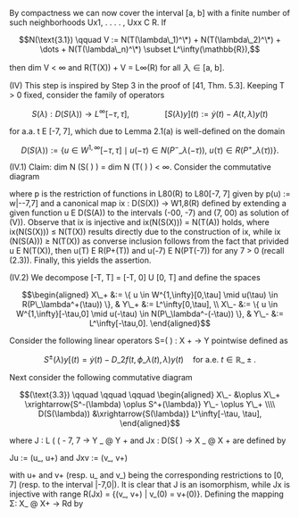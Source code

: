 By compactness we can now cover the interval [a, b] with a finite number of such neighborhoods Ux1, . . . . , Uxx C R. If

$$N(\text{3.1}) \qquad V := N(T(\lambda\_1)^\*) + N(T(\lambda\_2)^\*) + \dots + N(T(\lambda\_n)^\*) \subset L^\infty(\mathbb{R}),$$

then dim V < ∞ and R(T(X)) + V = L∞(R) for all 入 ∈ [a, b].

(IV) This step is inspired by Step 3 in the proof of [41, Thm. 5.3]. Keeping T > 0 fixed, consider the family of operators

$$S(\lambda) : D(S(\lambda)) \to L^{\infty}[-\tau, \tau], \qquad \qquad [S(\lambda)y](t) := \dot{y}(t) - A(t, \lambda)y(t)$$

for a.a. t E [-7, 7], which due to Lemma 2.1(a) is well-defined on the domain

$$D(S(\lambda)) := \left\{ u \in W^{1,\infty}[-\tau,\tau] \mid u(-\tau) \in N(P^-\_{\lambda}(-\tau)), \ u(\tau) \in R(P^+\_{\lambda}(\tau)) \right\}.$$

(IV.1) Claim: dim N (S( ) ) = dim N (T( ) ) < ∞. Consider the commutative diagram

where p is the restriction of functions in L80(R) to L80[-7, 7] given by p(u) := w|--7,7] and a canonical map ix : D(S(X)) -> W1,8(R) defined by extending a given function u E D(S(A)) to the intervals (-00, -7) and (7, 00) as solution of (V)). Observe that ix is injective and ix(N(S(X))) = N(T(A)) holds, where ix(N(S(X))) ≤ N(T(X)) results directly due to the construction of ix, while ix (N(S(A))) ≥ N(T(X)) as converse inclusion follows from the fact that privided u E N(T(X)), then u(T) E R(P+(T)) and u(-7) E N(PT(-7)) for any 7 > 0 (recall (2.3)). Finally, this yields the assertion.

(IV.2) We decompose [-T, T] = [-T, 0] U [0, T] and define the spaces

$$\begin{aligned} X\_+ &:= \{ u \in W^{1,\infty}[0,\tau] \mid u(\tau) \in R(P\_\lambda^+(\tau)) \}, & Y\_+ &:= L^\infty[0,\tau], \\ X\_- &:= \{ u \in W^{1,\infty}[-\tau,0] \mid u(-\tau) \in N(P\_\lambda^-(-\tau)) \}, & Y\_- &:= L^\infty[-\tau,0]. \end{aligned}$$

Consider the following linear operators S=( ) : X + -> Y pointwise defined as

$$S^{\pm}(\lambda)y[(t) = \dot{y}(t) - D\_2f(t, \phi\_\lambda(t), \lambda)y(t) \quad \text{for a.e. } t \in \mathbb{R}\_{\pm}.$$

Next consider the following commutative diagram

$$(\text{3.3}) \qquad \qquad \qquad \begin{aligned} X\_- &\oplus X\_+ \xrightarrow{S^-(\lambda) \oplus S^+(\lambda)} Y\_- \oplus Y\_+ \\\\ D(S(\lambda)) &\xrightarrow{S(\lambda)} L^\infty[-\tau, \tau], \end{aligned}$$

where J : L ( ( - 7, 7 -> Y \_ @ Y + and Jx : D(S( ) -> X \_ @ X + are defined by

Ju := (u\_, u+) and Jxv := (v\_, v+)

with u+ and v+ (resp. u\_ and v\_) being the corresponding restrictions to [0, 7] (resp. to the interval |-7,0|). It is clear that J is an isomorphism, while Jx is injective with range R(Jx) = {(v\_, v+) | v\_(0) = v+(0)}. Defining the mapping Σ: X\_ @ X+ -> Rd by